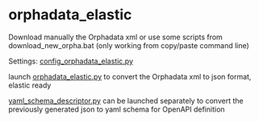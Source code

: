 # orphadata_elastic

Download manually the Orphadata xml or use some scripts
from download_new_orpha.bat (only working from copy/paste command line)

Settings: [config_orphadata_elastic.py](./config_orphadata_elastic.py)

launch [orphadata_elastic.py](./orphadata_elastic.py) to convert
the Orphadata xml to json format, elastic ready

[yaml_schema_descriptor.py](./yaml_schema_descriptor.py) can be launched 
separately to convert the previously generated json to yaml schema for
OpenAPI definition
